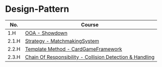 # Design-Pattern

| No.   | Course                                                                       |
|-------|------------------------------------------------------------------------------|
| 1.H   | [OOA - Showdown](C1M1H1/README.md)                                           |
| 2.1.H | [Strategy - MatchmakingSystem](C2M1H1/README.md)                             |
| 2.2.H | [Template Method - CardGameFramework](C2M2H1/README.md)                      |
| 2.3.H | [Chain Of Responsibility - Collision Detection & Handling](C2M3H1/README.md) |
